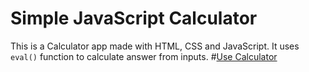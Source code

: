 # Simple JavaScript Calculator
This is a Calculator app made with HTML, CSS and JavaScript. It uses `eval()` function to calculate answer from inputs.
#[Use Calculator](https://azshayak.github.io/simple_calculator_js/)
